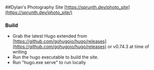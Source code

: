 ##Dylan's Photography Site
[https://sprunth.dev/photo_site](https://sprunth.dev/photo_site/)


### Build
- Grab the latest Hugo extended from [https://github.com/gohugoio/hugo/releases](https://github.com/gohugoio/hugo/releases) or v0.74.3 at time of writing
- Run the hugo executable to build the site.
- Run "hugo.exe serve" to run locally